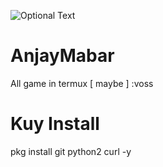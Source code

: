 ![Optional Text](../master/Screenshot_2.png)
# AnjayMabar
All game in termux [ maybe ] :voss

# Kuy Install
pkg install git python2 curl -y

